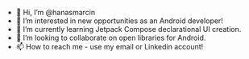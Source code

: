 - 👋 Hi, I’m @hanasmarcin
- 👀 I’m interested in new opportunities as an Android developer!
- 🌱 I’m currently learning Jetpack Compose declarational UI creation.
- 💞️ I’m looking to collaborate on open libraries for Android.
- 📫 How to reach me - use my email or Linkedin account!

<!---
hanasmarcin/hanasmarcin is a ✨ special ✨ repository because its `README.md` (this file) appears on your GitHub profile.
You can click the Preview link to take a look at your changes.
--->
